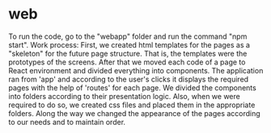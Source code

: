 # web
To run the code, go to the "webapp" folder and run the command "npm start".
Work process: First, we created html templates for the pages as a "skeleton" for the future page structure. That is, the templates were the prototypes of the screens.
After that we moved each code of a page to React environment and divided everything into components. 
The application ran from 'app' and according to the user's clicks it displays the required pages with the help of 'routes' for each page.
We divided the components into folders according to their presentation logic. Also, when we were required to do so, we created css files and placed them in the appropriate folders. Along the way we changed the appearance of the pages according to our needs and to maintain order.
